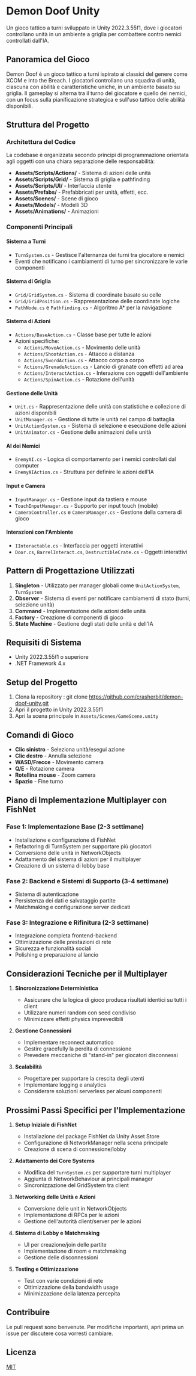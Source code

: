 # Demon Doof Unity

Un gioco tattico a turni sviluppato in Unity 2022.3.55f1, dove i giocatori controllano unità in un ambiente a griglia per combattere contro nemici controllati dall'IA.

## Panoramica del Gioco

Demon Doof è un gioco tattico a turni ispirato ai classici del genere come XCOM e Into the Breach. I giocatori controllano una squadra di unità, ciascuna con abilità e caratteristiche uniche, in un ambiente basato su griglia. Il gameplay si alterna tra il turno del giocatore e quello dei nemici, con un focus sulla pianificazione strategica e sull'uso tattico delle abilità disponibili.

## Struttura del Progetto

### Architettura del Codice

La codebase è organizzata secondo principi di programmazione orientata agli oggetti con una chiara separazione delle responsabilità:

- **Assets/Scripts/Actions/** - Sistema di azioni delle unità
- **Assets/Scripts/Grid/** - Sistema di griglia e pathfinding
- **Assets/Scripts/UI/** - Interfaccia utente
- **Assets/Prefabs/** - Prefabbricati per unità, effetti, ecc.
- **Assets/Scenes/** - Scene di gioco
- **Assets/Models/** - Modelli 3D
- **Assets/Animations/** - Animazioni

### Componenti Principali

#### Sistema a Turni
- `TurnSystem.cs` - Gestisce l'alternanza dei turni tra giocatore e nemici
- Eventi che notificano i cambiamenti di turno per sincronizzare le varie componenti

#### Sistema di Griglia
- `Grid/GridSystem.cs` - Sistema di coordinate basato su celle
- `Grid/GridPosition.cs` - Rappresentazione delle coordinate logiche
- `PathNode.cs` e `Pathfinding.cs` - Algoritmo A* per la navigazione

#### Sistema di Azioni
- `Actions/BaseAction.cs` - Classe base per tutte le azioni
- Azioni specifiche:
  - `Actions/MoveAction.cs` - Movimento delle unità
  - `Actions/ShootAction.cs` - Attacco a distanza
  - `Actions/SwordAction.cs` - Attacco corpo a corpo
  - `Actions/GrenadeAction.cs` - Lancio di granate con effetti ad area
  - `Actions/InteractAction.cs` - Interazione con oggetti dell'ambiente
  - `Actions/SpinAction.cs` - Rotazione dell'unità

#### Gestione delle Unità
- `Unit.cs` - Rappresentazione delle unità con statistiche e collezione di azioni disponibili
- `UnitManager.cs` - Gestione di tutte le unità nel campo di battaglia
- `UnitActionSystem.cs` - Sistema di selezione e esecuzione delle azioni
- `UnitAnimator.cs` - Gestione delle animazioni delle unità

#### AI dei Nemici
- `EnemyAI.cs` - Logica di comportamento per i nemici controllati dal computer
- `EnemyAIAction.cs` - Struttura per definire le azioni dell'IA

#### Input e Camera
- `InputManager.cs` - Gestione input da tastiera e mouse
- `TouchInputManager.cs` - Supporto per input touch (mobile)
- `CameraController.cs` e `CameraManager.cs` - Gestione della camera di gioco

#### Interazioni con l'Ambiente
- `IInteractable.cs` - Interfaccia per oggetti interattivi
- `Door.cs`, `BarrelInteract.cs`, `DestructibleCrate.cs` - Oggetti interattivi

## Pattern di Progettazione Utilizzati

1. **Singleton** - Utilizzato per manager globali come `UnitActionSystem`, `TurnSystem`
2. **Observer** - Sistema di eventi per notificare cambiamenti di stato (turni, selezione unità)
3. **Command** - Implementazione delle azioni delle unità
4. **Factory** - Creazione di componenti di gioco
5. **State Machine** - Gestione degli stati delle unità e dell'IA

## Requisiti di Sistema

- Unity 2022.3.55f1 o superiore
- .NET Framework 4.x

## Setup del Progetto

1. Clona la repository : git clone https://github.com/crasherbit/demon-doof-unity.git
2. Apri il progetto in Unity 2022.3.55f1
3. Apri la scena principale in `Assets/Scenes/GameScene.unity`

## Comandi di Gioco

- **Clic sinistro** - Seleziona unità/esegui azione
- **Clic destro** - Annulla selezione
- **WASD/Frecce** - Movimento camera
- **Q/E** - Rotazione camera
- **Rotellina mouse** - Zoom camera
- **Spazio** - Fine turno

## Piano di Implementazione Multiplayer con FishNet

### Fase 1: Implementazione Base (2-3 settimane)
- Installazione e configurazione di FishNet
- Refactoring di TurnSystem per supportare più giocatori
- Conversione delle unità in NetworkObjects
- Adattamento del sistema di azioni per il multiplayer
- Creazione di un sistema di lobby base

### Fase 2: Backend e Sistemi di Supporto (3-4 settimane)
- Sistema di autenticazione
- Persistenza dei dati e salvataggio partite
- Matchmaking e configurazione server dedicati

### Fase 3: Integrazione e Rifinitura (2-3 settimane)
- Integrazione completa frontend-backend
- Ottimizzazione delle prestazioni di rete
- Sicurezza e funzionalità sociali
- Polishing e preparazione al lancio

## Considerazioni Tecniche per il Multiplayer

1. **Sincronizzazione Deterministica**
   - Assicurare che la logica di gioco produca risultati identici su tutti i client
   - Utilizzare numeri random con seed condiviso
   - Minimizzare effetti physics imprevedibili

2. **Gestione Connessioni**
   - Implementare reconnect automatico
   - Gestire gracefully la perdita di connessione
   - Prevedere meccaniche di "stand-in" per giocatori disconnessi

3. **Scalabilità**
   - Progettare per supportare la crescita degli utenti
   - Implementare logging e analytics
   - Considerare soluzioni serverless per alcuni componenti

## Prossimi Passi Specifici per l'Implementazione

1. **Setup Iniziale di FishNet**
   - Installazione del package FishNet da Unity Asset Store
   - Configurazione di NetworkManager nella scena principale
   - Creazione di scena di connessione/lobby

2. **Adattamento dei Core Systems**
   - Modifica del `TurnSystem.cs` per supportare turni multiplayer
   - Aggiunta di NetworkBehaviour ai principali manager
   - Sincronizzazione del GridSystem tra client

3. **Networking delle Unità e Azioni**
   - Conversione delle unit in NetworkObjects
   - Implementazione di RPCs per le azioni
   - Gestione dell'autorità client/server per le azioni

4. **Sistema di Lobby e Matchmaking**
   - UI per creazione/join delle partite
   - Implementazione di room e matchmaking
   - Gestione delle disconnessioni

5. **Testing e Ottimizzazione**
   - Test con varie condizioni di rete
   - Ottimizzazione della bandwidth usage
   - Minimizzazione della latenza percepita

## Contribuire

Le pull request sono benvenute. Per modifiche importanti, apri prima un issue per discutere cosa vorresti cambiare.

## Licenza

[MIT](LICENSE)
